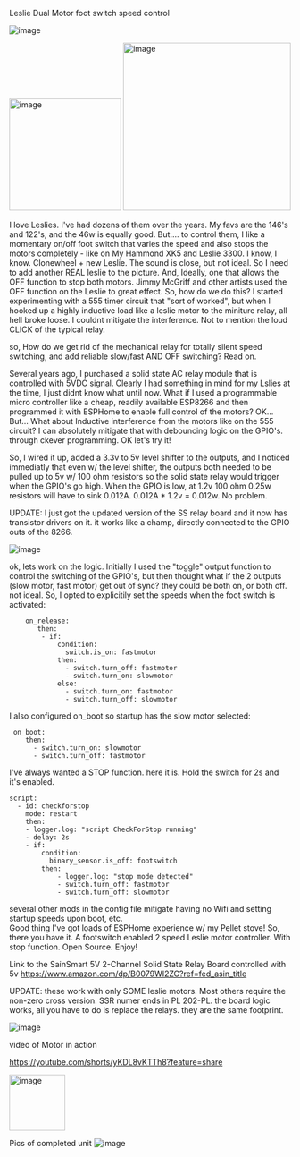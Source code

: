 Leslie Dual Motor foot switch speed control

![image](https://github.com/user-attachments/assets/01bef3c2-a474-4144-9130-0a6561636c59)


<img width="200" alt="image" src="https://github.com/user-attachments/assets/5ffa6505-e3ad-4f38-842d-050278efdd07"> <img  width="300" alt="image" src="https://upload.wikimedia.org/wikipedia/commons/f/f8/Lesliebox_Animation.gif?20070728184739">

I love Leslies.  I've had dozens of them over the years.  My favs are the 146's and 122's, and the 46w is equally good.  But....  to control them, I like a momentary on/off foot switch that varies the speed and also stops the motors completely - like on My Hammond XK5 and Leslie 3300.  I know, I know.  Clonewheel + new Leslie.  The sound is close, but not ideal.  So I need to add another REAL leslie to the picture.  And, Ideally, one that allows the OFF function to stop both motors. Jimmy McGriff and other artists used the OFF function on the Leslie to great effect.  So, how do we do this?  I started experimenting with a 555 timer circuit that "sort of worked", but when I hooked up a highly inductive load like a leslie motor to the miniture relay, all hell broke loose. I couldnt mitigate the interference.   Not to mention the loud CLICK of the typical relay. 

so, How do we get rid of the mechanical relay for totally silent speed switching, and add reliable slow/fast AND OFF switching?  Read on.

Several years ago, I purchased a solid state AC relay module that is controlled with 5VDC signal.  Clearly I had something in mind for my Lslies at the time, I just didnt know what until now.  What if I used a programmable micro controller like a cheap, readily available ESP8266 and then programmed it with ESPHome to enable full control of the motors?  OK... But... What about Inductive interference from the motors like on the 555 circuit?   I can absolutely mitigate that with debouncing logic on the GPIO's. through ckever programming.  OK let's try it!

So, I wired it up, added a 3.3v to 5v level shifter to the outputs, and I noticed immediatly that even w/ the level shifter, the outputs both needed to be pulled up to 5v w/ 100 ohm resistors so the solid state relay would trigger when the GPIO's go high.  When the GPIO is low, at 1.2v 100 ohm 0.25w resistors will have to sink 0.012A. 0.012A  * 1.2v = 0.012w.  No problem.

UPDATE: I just got the updated version of the SS relay board and it now has transistor drivers on it.  it works like a champ, directly connected to the GPIO outs of the 8266.

![image](https://github.com/user-attachments/assets/2d34f49e-0abb-4718-b9a5-f9e02b148c6b)


ok, lets work on the logic.  Initially I used the "toggle" output function to control the switching of the GPIO's, but then thought what if the 2 outputs (slow motor, fast motor) get out of sync?  they could be both on, or both off. not ideal.  So, I opted to explicitily set the speeds when the foot switch is activated:
```
    on_release:
       then:
        - if:
            condition:
              switch.is_on: fastmotor        
            then:
              - switch.turn_off: fastmotor            
              - switch.turn_on: slowmotor            
            else:    
              - switch.turn_on: fastmotor            
              - switch.turn_off: slowmotor
```
I also configured on_boot so startup has the slow motor selected:
```
 on_boot:
    then:  
      - switch.turn_on: slowmotor
      - switch.turn_off: fastmotor
```
I've always wanted a STOP function.  here it is.  Hold the switch for 2s and it's enabled.
```
script:
  - id: checkforstop
    mode: restart                   
    then:
    - logger.log: "script CheckForStop running"
    - delay: 2s
    - if:
        condition:
          binary_sensor.is_off: footswitch
        then:          
            - logger.log: "stop mode detected"
            - switch.turn_off: fastmotor            
            - switch.turn_off: slowmotor
```
several other mods in the config file mitigate having no Wifi and setting startup speeds upon boot, etc.  
Good thing I've got loads of ESPHome experience w/ my Pellet stove! 
So, there you have it.  A footswitch enabled 2 speed Leslie motor controller. With stop function.  Open Source.
Enjoy!

Link to the SainSmart 5V 2-Channel Solid State Relay Board controlled with 5v
https://www.amazon.com/dp/B0079WI2ZC?ref=fed_asin_title

UPDATE: these work with only SOME leslie motors. Most others require the non-zero cross version. SSR numer ends in PL 202-PL.  the board logic works, all you have to do is replace the relays.  they are the same footprint.

![image](https://github.com/user-attachments/assets/dd387b88-90e4-41a6-ae7a-23c24b7739c1)


video of Motor in action

https://youtube.com/shorts/yKDL8vKTTh8?feature=share

<img width="100" alt="image" src="https://github.com/user-attachments/assets/d404a2ec-5a46-47b8-8777-807fee2db2e2">


Pics of completed unit
![image](https://github.com/user-attachments/assets/28257a7e-4166-48bb-aa41-3e095643bd33)



